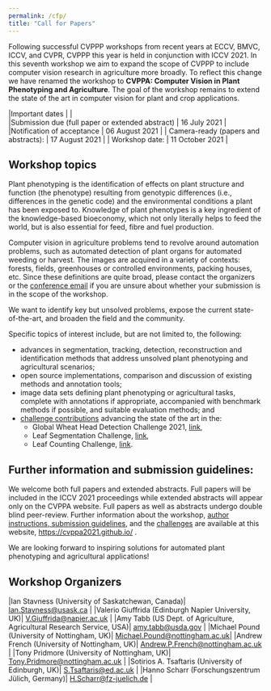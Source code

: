 ```yaml
---
permalink: /cfp/
title: "Call for Papers"
---
```



Following successful CVPPP workshops from recent years at ECCV, BMVC, ICCV, and CVPR, CVPPP this year is held in conjunction with ICCV 2021. In this seventh workshop we aim to expand the scope of CVPPP to include computer vision research in agriculture more broadly. To reflect this change we have renamed the workshop to **CVPPA: Computer Vision in Plant Phenotyping and Agriculture**. The goal of the workshop remains to extend the state of the art in computer vision for plant and crop applications. 

|Important dates       |       |      
|Submission due (full paper or extended abstract) |   16 July 2021 |
|Notification of acceptance |  06 August 2021 |
| Camera-ready (papers and abstracts): | 17 August 2021 |
| Workshop date: | 11 October 2021 |
 
## Workshop topics
 
Plant phenotyping is the identification of effects on plant structure and function (the phenotype) resulting from genotypic differences (i.e., differences in the genetic code) and the environmental conditions a plant has been exposed to. Knowledge of plant phenotypes is a key ingredient of the knowledge-based bioeconomy, which not only literally helps to feed the world, but is also essential for feed, fibre and fuel production. 
 
Computer vision in agriculture problems tend to revolve around automation problems, such as automated detection of plant organs for automated weeding or harvest. The images are acquired in a variety of contexts: forests, fields, greenhouses or controlled environments, packing houses, etc. Since these definitions are quite broad, please contact the organizers or the [conference email](mailto:cvppp2021@gmail.com) if you are unsure about whether your submission is in the scope of the workshop. 

We want to identify key but unsolved problems, expose the current state-of-the-art, and broaden the field and the community. 
 
Specific topics of interest include, but are not limited to, the following: 
 
- advances in segmentation, tracking, detection, reconstruction and identification methods that address unsolved plant phenotyping and agricultural scenarios; 
-  open source implementations, comparison and discussion of existing methods and annotation tools; 
-  image data sets defining plant phenotyping or agricultural tasks, complete with annotations if appropriate, accompanied with benchmark methods if possible, and suitable evaluation methods; and 
-  [challenge contributions](/challenges) advancing the state of the art in the: 
   - Global Wheat Head Detection Challenge 2021, [link](http://www.global-wheat.com/),
   - Leaf Segmentation Challenge, [link](https://www.plant-phenotyping.org/CVPPP2017-challenge),  
   - Leaf Counting Challenge, [link](https://data-challenges.fz-juelich.de/web/challenges/challengepage/85/overview). 
 
 
## Further information and submission guidelines: 
 
We welcome both full papers and extended abstracts. Full papers will be included in the ICCV 2021 proceedings while extended abstracts will appear only on the CVPPA website. Full papers as well as abstracts undergo double blind peer-review. Further information about the workshop, [author instructions, submission guidelines](/authors/), and the [challenges](/challenges/) are available at this website, https://cvppa2021.github.io/ . 
 
We are looking forward to inspiring solutions for automated plant phenotyping and agricultural applications! 
 
 
## Workshop Organizers
 
|Ian Stavness (University of Saskatchewan, Canada)| Ian.Stavness@usask.ca |
|Valerio Giuffrida (Edinburgh Napier University, UK)| V.Giuffrida@napier.ac.uk |
|Amy Tabb (US Dept. of Agriculture, Agricultural Research Service, USA)| amy.tabb@usda.gov |
|Michael Pound (University of Nottingham, UK)| Michael.Pound@nottingham.ac.uk| 
|Andrew French (University of Nottingham, UK)| Andrew.P.French@nottingham.ac.uk |
|Tony Pridmore (University of Nottingham, UK)| Tony.Pridmore@nottingham.ac.uk |
|Sotirios A. Tsaftaris (University of Edinburgh, UK)| S.Tsaftaris@ed.ac.uk |
|Hanno Scharr (Forschungszentrum Jülich, Germany)| H.Scharr@fz-juelich.de |
